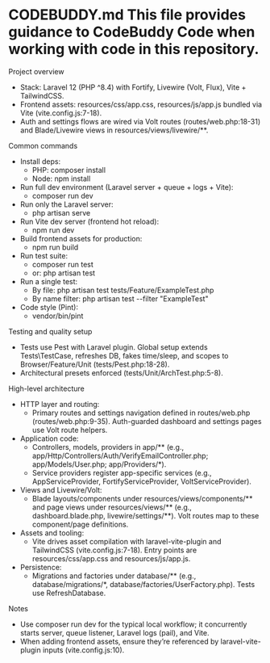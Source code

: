 # CODEBUDDY.md This file provides guidance to CodeBuddy Code when working with code in this repository.

Project overview
- Stack: Laravel 12 (PHP ^8.4) with Fortify, Livewire (Volt, Flux), Vite + TailwindCSS.
- Frontend assets: resources/css/app.css, resources/js/app.js bundled via Vite (vite.config.js:7-18).
- Auth and settings flows are wired via Volt routes (routes/web.php:18-31) and Blade/Livewire views in resources/views/livewire/**.

Common commands
- Install deps:
  - PHP: composer install
  - Node: npm install
- Run full dev environment (Laravel server + queue + logs + Vite):
  - composer run dev
- Run only the Laravel server:
  - php artisan serve
- Run Vite dev server (frontend hot reload):
  - npm run dev
- Build frontend assets for production:
  - npm run build
- Run test suite:
  - composer run test
  - or: php artisan test
- Run a single test:
  - By file: php artisan test tests/Feature/ExampleTest.php
  - By name filter: php artisan test --filter "ExampleTest"
- Code style (Pint):
  - vendor/bin/pint

Testing and quality setup
- Tests use Pest with Laravel plugin. Global setup extends Tests\TestCase, refreshes DB, fakes time/sleep, and scopes to Browser/Feature/Unit (tests/Pest.php:18-28).
- Architectural presets enforced (tests/Unit/ArchTest.php:5-8).

High-level architecture
- HTTP layer and routing:
  - Primary routes and settings navigation defined in routes/web.php (routes/web.php:9-35). Auth-guarded dashboard and settings pages use Volt route helpers.
- Application code:
  - Controllers, models, providers in app/** (e.g., app/Http/Controllers/Auth/VerifyEmailController.php; app/Models/User.php; app/Providers/*).
  - Service providers register app-specific services (e.g., AppServiceProvider, FortifyServiceProvider, VoltServiceProvider).
- Views and Livewire/Volt:
  - Blade layouts/components under resources/views/components/** and page views under resources/views/** (e.g., dashboard.blade.php, livewire/settings/**). Volt routes map to these component/page definitions.
- Assets and tooling:
  - Vite drives asset compilation with laravel-vite-plugin and TailwindCSS (vite.config.js:7-18). Entry points are resources/css/app.css and resources/js/app.js.
- Persistence:
  - Migrations and factories under database/** (e.g., database/migrations/*, database/factories/UserFactory.php). Tests use RefreshDatabase.

Notes
- Use composer run dev for the typical local workflow; it concurrently starts server, queue listener, Laravel logs (pail), and Vite.
- When adding frontend assets, ensure they’re referenced by laravel-vite-plugin inputs (vite.config.js:10).
